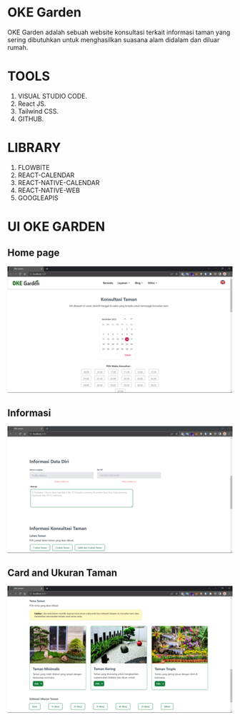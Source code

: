 # OKE Garden

OKE Garden adalah sebuah website konsultasi terkait informasi taman yang sering dibutuhkan untuk menghasilkan suasana alam didalam dan diluar rumah.

# TOOLS

1. VISUAL STUDIO CODE.
2. React JS.
3. Tailwind CSS.
4. GITHUB.

# LIBRARY

1. FLOWBITE
2. REACT-CALENDAR
3. REACT-NATIVE-CALENDAR
4. REACT-NATIVE-WEB
5. GOOGLEAPIS

# UI OKE GARDEN

## Home page

![image](./screenshoot/Homepage.png)

## Informasi

![image](./screenshoot/Informasi.png)

## Card and Ukuran Taman

![image](./screenshoot/Card%20and%20Ukuran%20Taman.png)

